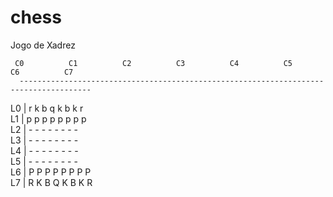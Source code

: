 # chess
Jogo de Xadrez


     C0          C1          C2          C3          C4          C5          C6          C7          
      --------------------------------------------------------------------------------------
L0  |  r           k           b           q           k           b           k           r      
L1  |  p           p           p           p           p           p           p           p      
L2  |  -           -           -           -           -           -           -           -      
L3  |  -           -           -           -           -           -           -           -      
L4  |  -           -           -           -           -           -           -           -      
L5  |  -           -           -           -           -           -           -           -      
L6  |  P           P           P           P           P           P           P           P      
L7  |  R           K           B           Q           K           B           K           R     
